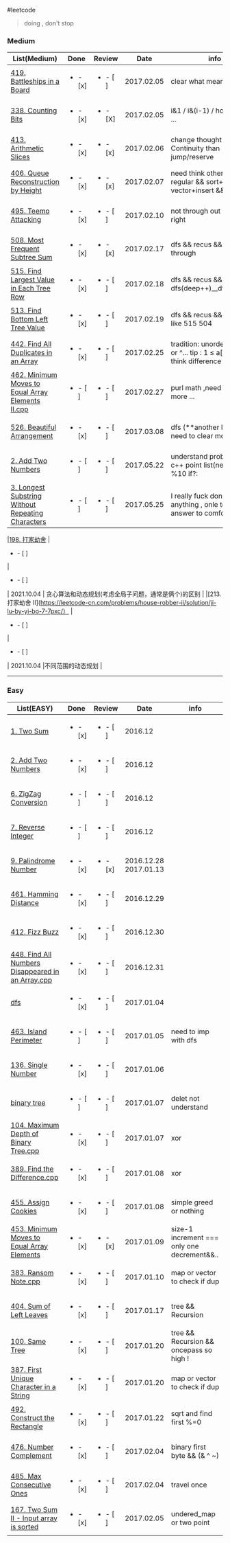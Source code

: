 #leetcode


>doing , don't stop





### Medium

|List(Medium)|Done |Review|Date|info
|----|-----|------|----|----|
|[419. Battleships in a Board](https://leetcode.com/problems/battleships-in-a-board/?tab=Description)   |<ul><li>- [x] </li></ul> | <ul><li>- [ ] </li></ul> | 2017.02.05 | clear what mean  |
|[338. Counting Bits](https://leetcode.com/problems/counting-bits/?tab=Description)   |<ul><li>- [x] </li></ul> | <ul><li>- [X] </li></ul> | 2017.02.05 | i&1 / i&(i-1) / how many 1 ...  |
|[413. Arithmetic Slices](https://leetcode.com/problems/arithmetic-slices/?tab=Description)   |<ul><li>- [x] </li></ul> | <ul><li>- [x] </li></ul> | 2017.02.06 | change thought not Continuity than jump/reserve  |
|[406. Queue Reconstruction by Height](https://leetcode.com/problems/queue-reconstruction-by-height/)   |<ul><li>- [x] </li></ul> | <ul><li>- [x] </li></ul> | 2017.02.07 | need think others && find regular && sort+imb && vector+insert && beat97%   |
|[495. Teemo Attacking](https://leetcode.com/problems/teemo-attacking/)   |<ul><li>- [x] </li></ul> | <ul><li>- [ ] </li></ul> | 2017.02.10 | not through out ! && way is right |
|[508. Most Frequent Subtree Sum](https://leetcode.com/problems/most-frequent-subtree-sum/)   |<ul><li>- [x] </li></ul> | <ul><li>- [x] </li></ul> | 2017.02.17 | dfs && recus && not clear through |
|[515. Find Largest Value in Each Tree Row](https://leetcode.com/problems/find-largest-value-in-each-tree-row/?tab=Description)   |<ul><li>- [x] </li></ul> | <ul><li>- [ ] </li></ul> | 2017.02.18 | dfs && recus && vector && dfs(deep++)__dfs(deep+1) |
|[513. Find Bottom Left Tree Value](https://discuss.leetcode.com/topic/79901/513-c-easy-understand-dfs-vector)   |<ul><li>- [x] </li></ul> | <ul><li>- [ ] </li></ul> | 2017.02.19 | dfs && recus && vector && like 515 504 |
|[442. Find All Duplicates in an Array](https://leetcode.com/problems/find-all-duplicates-in-an-array/?tab=Description)   |<ul><li>- [x] </li></ul> | <ul><li>- [ ] </li></ul> | 2017.02.25 | tradition: unordered_map or ^... tip : 1 ≤ a[i] ≤ n && think difference ! |
|[462. Minimum Moves to Equal Array Elements II.cpp](https://leetcode.com/problems/minimum-moves-to-equal-array-elements-ii/?tab=Description)   |<ul><li>- [ ] </li></ul> | <ul><li>- [ ] </li></ul> | 2017.02.27 | purl math ,need to thing more ... |
|[526. Beautiful Arrangement](https://leetcode.com/problems/beautiful-arrangement/?tab=Description)   |<ul><li>- [x] </li></ul> | <ul><li>- [ ] </li></ul> | 2017.03.08 | dfs (**another look) && need to clear more |
|[2. Add Two Numbers](https://leetcode.com/problems/add-two-numbers/#/description)   |<ul><li>- [ ] </li></ul> | <ul><li>- [ ] </li></ul> | 2017.05.22 | understand problem && c++ point list(new) && /10 %10 if?: |
|[3. Longest Substring Without Repeating Characters](https://leetcode.com/problems/longest-substring-without-repeating-characters/#/description)   |<ul><li>- [ ] </li></ul> | <ul><li>- [ ] </li></ul> | 2017.05.25 | I really fuck don't know anything , onle to copy one answer to comfort me *.* |

|[198. 打家劫舍](https://leetcode-cn.com/problems/house-robber/solution/da-jia-jie-she-by-leetcode-solution/)   |<ul><li>- [ ] </li></ul> | <ul><li>- [ ] </li></ul> | 2021.10.04 | 贪心算法和动态规划(考虑全局子问题，通常是俩个)的区别 |
|[213. 打家劫舍 II](https://leetcode-cn.com/problems/house-robber-ii/solution/ji-lu-by-yi-bo-7-7pxc/）   |<ul><li>- [ ] </li></ul> | <ul><li>- [ ] </li></ul> | 2021.10.04 |不同范围的动态规划 |


---

### Easy

|List(EASY)|Done |Review|Date|info
|----|-----|------|----|----|
|[1. Two Sum](https://leetcode.com/problems/two-sum/)                       |<ul><li>- [x] </li></ul> | <ul><li>- [ ] </li></ul> | 2016.12
|[2. Add Two Numbers](https://leetcode.com/problems/add-two-numbers/)       |<ul><li>- [x] </li></ul> | <ul><li>- [ ] </li></ul> | 2016.12
|[6. ZigZag Conversion](https://leetcode.com/problems/zigzag-conversion/)   |<ul><li>- [ ] </li></ul> | <ul><li>- [ ] </li></ul> | 2016.12
|[7. Reverse Integer](https://leetcode.com/problems/reverse-integer/)       |<ul><li>- [ ] </li></ul> | <ul><li>- [ ] </li></ul> | 2016.12
|[9. Palindrome Number](https://leetcode.com/problems/palindrome-number/)   |<ul><li>- [x] </li></ul> | <ul><li>- [x] </li></ul> | 2016.12.28 2017.01.13
|[461. Hamming Distance](https://leetcode.com/problems/hamming-distance/)   |<ul><li>- [x] </li></ul> | <ul><li>- [ ] </li></ul> | 2016.12.29
|[412. Fizz Buzz](https://leetcode.com/problems/fizz-buzz/)   |<ul><li>- [x] </li></ul> | <ul><li>- [ ] </li></ul> | 2016.12.30
|[448. Find All Numbers Disappeared in an Array.cpp](https://leetcode.com/problems/find-all-numbers-disappeared-in-an-array/)   |<ul><li>- [x] </li></ul> | <ul><li>- [ ] </li></ul> | 2016.12.31
|[dfs](https://github.com/NominationP/Leetcode_recrod/blob/master/data_struct%26%26algorithm/dfs.cpp)   |<ul><li>- [x] </li></ul> | <ul><li>- [ ] </li></ul> | 2017.01.04
|[463. Island Perimeter](https://leetcode.com/problems/island-perimeter/)   |<ul><li>- [ ] </li></ul> | <ul><li>- [ ] </li></ul> | 2017.01.05|need to imp with dfs
|[136. Single Number](https://leetcode.com/problems/single-number/)   |<ul><li>- [x] </li></ul> | <ul><li>- [ ] </li></ul> | 2017.01.06
|[binary tree](https://github.com/NominationP/Leetcode_recrod/blob/master/data_struct%26%26algorithm/binary_tree.cpp)   |<ul><li>- [ ] </li></ul> | <ul><li>- [ ] </li></ul> | 2017.01.07|delet not understand
|[104. Maximum Depth of Binary Tree.cpp](https://leetcode.com/problems/maximum-depth-of-binary-tree/)   |<ul><li>- [x] </li></ul> | <ul><li>- [ ] </li></ul> | 2017.01.07 | xor
|[389. Find the Difference.cpp](https://leetcode.com/problems/find-the-difference/)   |<ul><li>- [x] </li></ul> | <ul><li>- [ ] </li></ul> | 2017.01.08 | xor
|[455. Assign Cookies](https://leetcode.com/problems/assign-cookies/)   |<ul><li>- [x] </li></ul> | <ul><li>- [ ] </li></ul> | 2017.01.08 | simple greed or nothing
|[453. Minimum Moves to Equal Array Elements](https://leetcode.com/problems/minimum-moves-to-equal-array-elements/)   |<ul><li>- [x] </li></ul> | <ul><li>- [x] </li></ul> | 2017.01.09 | size-1 increment === only one decrement&&..
|[383. Ransom Note.cpp](https://leetcode.com/problems/ransom-note/)   |<ul><li>- [x] </li></ul> | <ul><li>- [ ] </li></ul> | 2017.01.10 | map or vector to check if dup
|[404. Sum of Left Leaves](https://leetcode.com/problems/sum-of-left-leaves/)   |<ul><li>- [x] </li></ul> | <ul><li>- [ ] </li></ul> | 2017.01.17 | tree && Recursion
|[100. Same Tree](https://leetcode.com/problems/same-tree/)   |<ul><li>- [x] </li></ul> | <ul><li>- [ ] </li></ul> | 2017.01.20 | tree && Recursion && oncepass so high !
|[387. First Unique Character in a String](https://leetcode.com/problems/first-unique-character-in-a-string/)   |<ul><li>- [x] </li></ul> | <ul><li>- [ ] </li></ul> | 2017.01.20 | map or vector to check if dup
|[492. Construct the Rectangle](https://leetcode.com/problems/construct-the-rectangle/)   |<ul><li>- [x] </li></ul> | <ul><li>- [ ] </li></ul> | 2017.01.22 | sqrt and find first %=0
|[476. Number Complement](https://leetcode.com/problems/number-complement/?tab=Description)   |<ul><li>- [x] </li></ul> | <ul><li>- [ ] </li></ul> | 2017.02.04 | binary first byte && (& ^ ~) |
|[485. Max Consecutive Ones](https://leetcode.com/problems/max-consecutive-ones/)   |<ul><li>- [x] </li></ul> | <ul><li>- [ ] </li></ul> | 2017.02.04 | travel once  |
|[167. Two Sum II - Input array is sorted](https://leetcode.com/problems/two-sum-ii-input-array-is-sorted/?tab=Description)   |<ul><li>- [x] </li></ul> | <ul><li>- [ ] </li></ul> | 2017.02.05 | undered_map or two point  |


